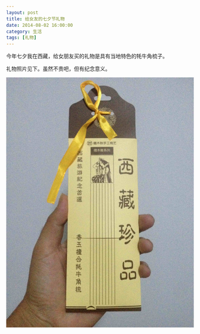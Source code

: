 ```yaml
---
layout: post
title: 给女友的七夕节礼物
date: 2014-08-02 16:00:00
category: 生活
tags: [礼物]
---
```


今年七夕我在西藏，给女朋友买的礼物是具有当地特色的牦牛角梳子。

<!--more-->

礼物照片见下。虽然不贵吧，但有纪念意义。

![](/images/2014-08-02-qixi-present.jpg)